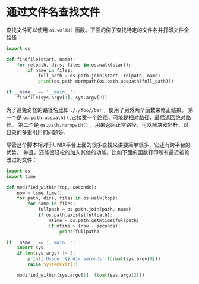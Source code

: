 # 通过文件名查找文件

查找文件可以使用 `os.walk()` 函数。下面的例子查找特定的文件名并打印文件全路径：

```python
import os

def findfile(start, name):
	for relpath, dirs, files in os.walk(start):
		if name in files:
			full_path = os.path.join(start, relpath, name)
			print(os.path.normpath(os.path.abspath(full_path)))

if __name__ == '__main__':
	findfile(sys.argv[1], sys.argv[2])
```

为了避免奇怪的路径名比如 `././foo//bar` ，使用了另外两个函数来修正结果。 第一个是 `os.path.abspath()` ,它接受一个路径，可能是相对路径，最后返回绝对路径。 第二个是 `os.path.normpath()` ，用来返回正常路径，可以解决双斜杆、对目录的多重引用的问题等。

尽管这个脚本相对于UNIX平台上面的很多查找来讲要简单很多，它还有跨平台的优势。 并且，还能很轻松的加入其他的功能。比如下面的函数打印所有最近被修改过的文件：

```python
import os
import time

def modified_within(top, seconds):
    now = time.time()
    for path, dirs, files in os.walk(top):
        for name in files:
            fullpath = os.path.join(path, name)
            if os.path.exists(fullpath):
                mtime = os.path.getmtime(fullpath)
                if mtime > (now - seconds):
                    print(fullpath)

if __name__ == '__main__':
    import sys
    if len(sys.argv) != 3:
        print('Usage: {} dir seconds'.format(sys.argv[0]))
        raise SystemExit(1)

    modified_within(sys.argv[1], float(sys.argv[2]))
```

